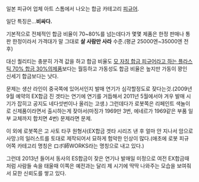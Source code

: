 일본 피규어 업체 아트 스톰에서 나오는 합금 카테고리 [피규어](%ED%94%BC%EA%B7%9C%EC%96%B4.md).

일단 특징은...**비싸다.**

기본적으로 전체적인 합금 비율이 70~80%를 넘는데다가 몇몇 제품은 한정 판매나 통판 한정이라서 가격대가 말 그대로 **살 사람만 사라**
수준.(평균 25000엔~35000엔 전후)

대신 퀄리티는 충분히 가격 값을 하고 합금 비율도 [모 자칭 합금 피규어라고 하는 플라스틱 70% 합금 30%의제품](MAX%20%ED%95%A9%EA%B8%88.md)보다는 월등하고 가동성도 합금 비율은 높지만 가동이 꽝인 신세기 합금보다는
낫다.

문제는 생산 라인이 중국쪽에 있어서인지 발매 연기가 심각할정도로 잦다는것.(2009년 9월 예약의 EX합금 진 겟타는 연기에 연기를 거듭해서
2011년 5월에서야 겨우 발매 시기가 잡히고 공지도 네다섯번이나 올리는 고생.) 그런데다가 로봇쪽은 리페인트 색놀이로 신제품이라면서
출시하는게 잦아서(마징가 1969만 3번, 에네르가 1969같은 부품 일부 교체까지 합치면 4번) 문제라면 문제.

이 외에 로봇쪽은 고 사토 타쿠 원형사(EX합금 겟타 시리즈 낸 후 얼마 안 지나서 암으로 사망.)의 일러스트를 토대로 제작되어서 묘하게
험악한 인상이 많다.(애초에 로봇 피규어쪽 카테고리 명칭은 ロボ師WORKS라는 명칭으로 내고 있다.)

그런데 2013년 들어서 동사의 ES합금이 잦은 연기나 발매일 미정으로 여전 EX합금때처럼 사람들 속을 태울때 이쪽은 예전과는 달리 제
시기에 딱딱 나와주는 모습을 보여줘서 묘한 신뢰도를 쌓고 있다.

